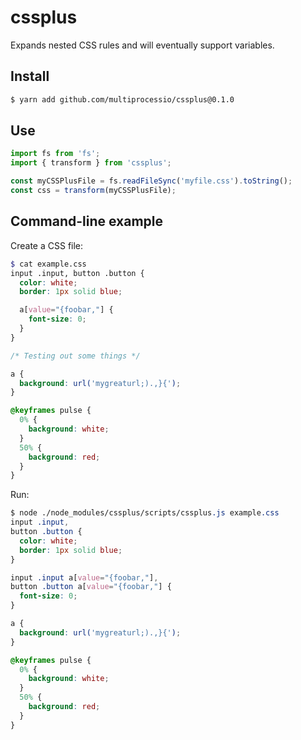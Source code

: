 # cssplus

Expands nested CSS rules and will eventually support variables.

## Install

```bash
$ yarn add github.com/multiprocessio/cssplus@0.1.0
```

## Use

```js
import fs from 'fs';
import { transform } from 'cssplus';

const myCSSPlusFile = fs.readFileSync('myfile.css').toString();
const css = transform(myCSSPlusFile);
```

## Command-line example

Create a CSS file:

```scss
$ cat example.css
input .input, button .button {
  color: white;
  border: 1px solid blue;

  a[value="{foobar,"] {
    font-size: 0;
  }
}

/* Testing out some things */

a {
  background: url('mygreaturl;).,}{');
}

@keyframes pulse {
  0% {
    background: white;
  }
  50% {
    background: red;
  }
}
```

Run:

```css
$ node ./node_modules/cssplus/scripts/cssplus.js example.css
input .input,
button .button {
  color: white;
  border: 1px solid blue;
}

input .input a[value="{foobar,"],
button .button a[value="{foobar,"] {
  font-size: 0;
}

a {
  background: url('mygreaturl;).,}{');
}

@keyframes pulse {
  0% {
    background: white;
  }
  50% {
    background: red;
  }
}
```
